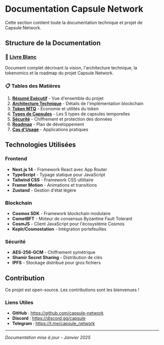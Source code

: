 # Documentation Capsule Network

Cette section contient toute la documentation technique et projet de Capsule Network.

## Structure de la Documentation

### 📄 [Livre Blanc](./whitepaper.md)
Document complet décrivant la vision, l'architecture technique, la tokenomics et la roadmap du projet Capsule Network.

### 📋 Tables des Matières

1. **[Résumé Exécutif](./whitepaper.md#résumé-exécutif)** - Vue d'ensemble du projet
2. **[Architecture Technique](./whitepaper.md#architecture-technique)** - Détails de l'implémentation blockchain
3. **[Token MTQ](./whitepaper.md#token-timeloke-mtq)** - Économie et utilités du token
4. **[Types de Capsules](./whitepaper.md#types-de-capsules)** - Les 5 types de capsules temporelles
5. **[Sécurité](./whitepaper.md#sécurité-et-cryptographie)** - Chiffrement et protection des données
6. **[Roadmap](./whitepaper.md#roadmap-et-développement)** - Plan de développement
7. **[Cas d'Usage](./whitepaper.md#écosystème-et-cas-dusage)** - Applications pratiques

## Technologies Utilisées

### Frontend
- **Next.js 14** - Framework React avec App Router
- **TypeScript** - Typage statique pour JavaScript
- **Tailwind CSS** - Framework CSS utilitaire
- **Framer Motion** - Animations et transitions
- **Zustand** - Gestion d'état légère

### Blockchain
- **Cosmos SDK** - Framework blockchain modulaire
- **CometBFT** - Moteur de consensus Byzantine Fault Tolerant
- **CosmJS** - Client JavaScript pour l'écosystème Cosmos
- **Keplr/Cosmostation** - Intégration portefeuilles

### Sécurité
- **AES-256-GCM** - Chiffrement symétrique
- **Shamir Secret Sharing** - Distribution de clés
- **IPFS** - Stockage distribué pour gros fichiers

## Contribution

Ce projet est open-source. Les contributions sont les bienvenues !

### Liens Utiles
- **GitHub** : https://github.com/capsule-network
- **Discord** : https://discord.gg/capsule
- **Telegram** : https://t.me/capsule_network

---

*Documentation mise à jour - Janvier 2025*